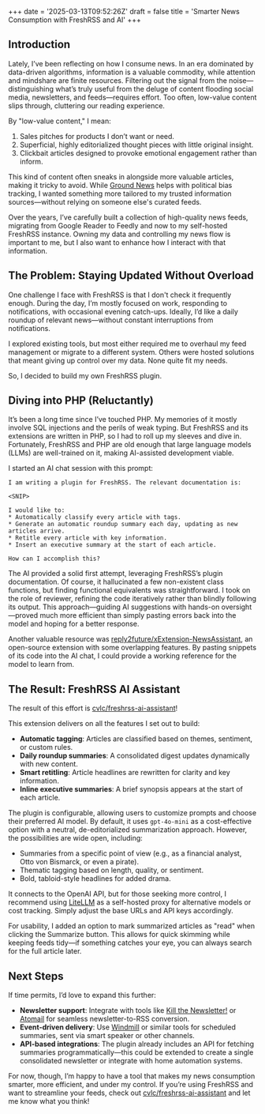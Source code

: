 +++
date = '2025-03-13T09:52:26Z'
draft = false
title = 'Smarter News Consumption with FreshRSS and AI'
+++
## Introduction
Lately, I’ve been reflecting on how I consume news. In an era dominated by data-driven algorithms, information is a valuable commodity, while attention and mindshare are finite resources. Filtering out the signal from the noise—distinguishing what’s truly useful from the deluge of content flooding social media, newsletters, and feeds—requires effort. Too often, low-value content slips through, cluttering our reading experience.

By "low-value content," I mean:
1. Sales pitches for products I don’t want or need.
2. Superficial, highly editorialized thought pieces with little original insight.
3. Clickbait articles designed to provoke emotional engagement rather than inform.

This kind of content often sneaks in alongside more valuable articles, making it tricky to avoid. While [Ground News](https://ground.news/) helps with political bias tracking, I wanted something more tailored to my trusted information sources—without relying on someone else's curated feeds.

Over the years, I’ve carefully built a collection of high-quality news feeds, migrating from Google Reader to Feedly and now to my self-hosted FreshRSS instance. Owning my data and controlling my news flow is important to me, but I also want to enhance how I interact with that information.

## The Problem: Staying Updated Without Overload
One challenge I face with FreshRSS is that I don't check it frequently enough. During the day, I’m mostly focused on work, responding to notifications, with occasional evening catch-ups. Ideally, I’d like a daily roundup of relevant news—without constant interruptions from notifications.

I explored existing tools, but most either required me to overhaul my feed management or migrate to a different system. Others were hosted solutions that meant giving up control over my data. None quite fit my needs.

So, I decided to build my own FreshRSS plugin.

## Diving into PHP (Reluctantly)
It’s been a long time since I’ve touched PHP. My memories of it mostly involve SQL injections and the perils of weak typing. But FreshRSS and its extensions are written in PHP, so I had to roll up my sleeves and dive in. Fortunately, FreshRSS and PHP are old enough that large language models (LLMs) are well-trained on it, making AI-assisted development viable.

I started an AI chat session with this prompt:

```
I am writing a plugin for FreshRSS. The relevant documentation is:

<SNIP>

I would like to:
* Automatically classify every article with tags.
* Generate an automatic roundup summary each day, updating as new articles arrive.
* Retitle every article with key information.
* Insert an executive summary at the start of each article.

How can I accomplish this?
```

The AI provided a solid first attempt, leveraging FreshRSS’s plugin documentation. Of course, it hallucinated a few non-existent class functions, but finding functional equivalents was straightforward. I took on the role of reviewer, refining the code iteratively rather than blindly following its output. This approach—guiding AI suggestions with hands-on oversight—proved much more efficient than simply pasting errors back into the model and hoping for a better response.

Another valuable resource was [reply2future/xExtension-NewsAssistant](https://github.com/reply2future/xExtension-NewsAssistant), an open-source extension with some overlapping features. By pasting snippets of its code into the AI chat, I could provide a working reference for the model to learn from.

## The Result: FreshRSS AI Assistant
The result of this effort is [cvlc/freshrss-ai-assistant](https://github.com/cvlc/freshrss-ai-assistant)!

This extension delivers on all the features I set out to build:
- **Automatic tagging**: Articles are classified based on themes, sentiment, or custom rules.
- **Daily roundup summaries**: A consolidated digest updates dynamically with new content.
- **Smart retitling**: Article headlines are rewritten for clarity and key information.
- **Inline executive summaries**: A brief synopsis appears at the start of each article.

The plugin is configurable, allowing users to customize prompts and choose their preferred AI model. By default, it uses `gpt-4o-mini` as a cost-effective option with a neutral, de-editorialized summarization approach. However, the possibilities are wide open, including:
- Summaries from a specific point of view (e.g., as a financial analyst, Otto von Bismarck, or even a pirate).
- Thematic tagging based on length, quality, or sentiment.
- Bold, tabloid-style headlines for added drama.

It connects to the OpenAI API, but for those seeking more control, I recommend using [LiteLLM](https://www.litellm.ai/) as a self-hosted proxy for alternative models or cost tracking. Simply adjust the base URLs and API keys accordingly.

For usability, I added an option to mark summarized articles as "read" when clicking the Summarize button. This allows for quick skimming while keeping feeds tidy—if something catches your eye, you can always search for the full article later.

## Next Steps
If time permits, I’d love to expand this further:
- **Newsletter support**: Integrate with tools like [Kill the Newsletter!](https://github.com/leafac/kill-the-newsletter) or [Atomail](https://github.com/remko/atomail) for seamless newsletter-to-RSS conversion.
- **Event-driven delivery**: Use [Windmill](https://www.windmill.dev/) or similar tools for scheduled summaries, sent via smart speaker or other channels.
- **API-based integrations**: The plugin already includes an API for fetching summaries programmatically—this could be extended to create a single consolidated newsletter or integrate with home automation systems.

For now, though, I’m happy to have a tool that makes my news consumption smarter, more efficient, and under my control. If you’re using FreshRSS and want to streamline your feeds, check out [cvlc/freshrss-ai-assistant](https://github.com/cvlc/freshrss-ai-assistant) and let me know what you think!
